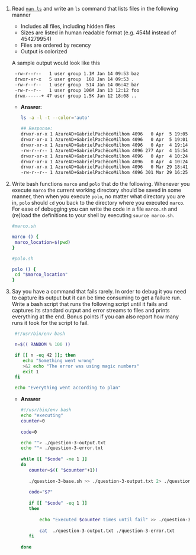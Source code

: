 1. Read [`man ls`](https://www.man7.org/linux/man-pages/man1/ls.1.html) and write an `ls` command that lists files in the following manner

   - Includes all files, including hidden files
   - Sizes are listed in human readable format (e.g. 454M instead of 454279954)
   - Files are ordered by recency
   - Output is colorized

   A sample output would look like this

   ```bash
    -rw-r--r--   1 user group 1.1M Jan 14 09:53 baz
    drwxr-xr-x   5 user group  160 Jan 14 09:53 .
    -rw-r--r--   1 user group  514 Jan 14 06:42 bar
    -rw-r--r--   1 user group 106M Jan 13 12:12 foo
    drwx------+ 47 user group 1.5K Jan 12 18:08 ..
   ```

   * **Answer**:

     ```bash
     ls -a -l -t --color='auto'
     
     ## Response:
     drwxr-xr-x 1 AzureAD+GabrielPachêcoMilhom 4096   0 Apr  5 19:05 'Missing CS Semester'/
     drwxr-xr-x 1 AzureAD+GabrielPachêcoMilhom 4096   0 Apr  5 19:01  ./
     drwxr-xr-x 1 AzureAD+GabrielPachêcoMilhom 4096   0 Apr  4 19:14  .git/
     -rw-r--r-- 1 AzureAD+GabrielPachêcoMilhom 4096 277 Apr  4 15:54  README.md
     drwxr-xr-x 1 AzureAD+GabrielPachêcoMilhom 4096   0 Apr  4 10:24 'Mathematics for Computer Science'/
     drwxr-xr-x 1 AzureAD+GabrielPachêcoMilhom 4096   0 Apr  4 10:24 'How to Code Simple Data'/
     drwxr-xr-x 1 AzureAD+GabrielPachêcoMilhom 4096   0 Mar 29 18:41  ../
     -rw-r--r-- 1 AzureAD+GabrielPachêcoMilhom 4096 301 Mar 29 16:25  .gitignore
     
     ```

2. Write bash functions `marco` and `polo` that do the following. Whenever you execute `marco` the current working directory should be saved in some manner, then when you execute `polo`, no matter what directory you are in, `polo` should `cd` you back to the directory where you executed `marco`. For ease of debugging you can write the code in a file `marco.sh` and (re)load the definitions to your shell by executing `source marco.sh`.

   ```bash
   #marco.sh
   
   marco () {
   	marco_location=$(pwd)
   }
   ```

   ```bash
   #polo.sh
   
   polo () {
   	cd "$marco_location"
   }
   ```

3. Say you have a command that fails rarely. In order to debug it you need to capture its output but it can be time consuming to get a failure run. Write a bash script that runs the following script until it fails and captures its standard output and error streams to files and prints everything at the end. Bonus points if you can also report how many runs it took for the script to fail.

   ```bash
    #!/usr/bin/env bash
   
    n=$(( RANDOM % 100 ))
   
    if [[ n -eq 42 ]]; then
       echo "Something went wrong"
       >&2 echo "The error was using magic numbers"
       exit 1
    fi
   
    echo "Everything went according to plan"
   ```
   
   * **Answer**
   
     ```bash
     #!/usr/bin/env bash
     echo "executing"
     counter=0
      
     code=0
     
     echo ""> ./question-3-output.txt
     echo ""> ./question-3-error.txt
      
     while [[ "$code" -ne 1 ]]
     do
     	counter=$(( "$counter"+1))	
     	
     	./question-3-base.sh >> ./question-3-output.txt 2> ./question-3-error.txt
     	
     	code="$?"
     	
     	if [[ "$code" -eq 1 ]]
     	then
     		
     		echo "Executed $counter times until fail" >> ./question-3-output.txt
     		
     		cat  ./question-3-output.txt ./question-3-error.txt 
     	fi
      
     done
     ```
   
     